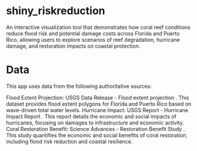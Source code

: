 # shiny_riskreduction
An interactive visualization tool that demonstrates how coral reef conditions reduce flood risk and potential damage costs across Florida and Puerto Rico, allowing users to explore scenarios of reef degradation, hurricane damage, and restoration impacts on coastal protection.

# Data 
This app uses data from the following authoritative sources:

Flood Extent Projection: USGS Data Release - Flood extent projection . This dataset provides flood extent polygons for Florida and Puerto Rico based on wave-driven total water levels.
Hurricane Impact: USGS Report - Hurricane Impact Report . This report details the economic and social impacts of hurricanes, focusing on damages to infrastructure and economic activity.
Coral Restoration Benefit: Science Advances - Restoration Benefit Study . This study quantifies the economic and social benefits of coral restoration, including flood risk reduction and coastal resilience.

